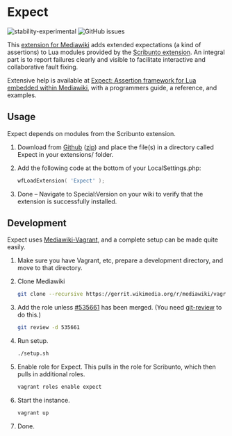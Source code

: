 # Expect

![stability-experimental](https://img.shields.io/badge/stability-rxperimental-yellow.svg?style=for-the-badge)
![GitHub issues](https://img.shields.io/github/issues-raw/jeblad/Expect?style=for-the-badge)

This [extension for Mediawiki](https://www.mediawiki.org/wiki/Extension:Expect) adds extended expectations (a kind of assertions) to Lua modules provided by the [Scribunto extension](https://www.mediawiki.org/wiki/Extension:Scribunto). An integral part is to report failures clearly and visible to facilitate interactive and collaborative fault fixing.

Extensive help is available at [Expect: Assertion framework for Lua embedded within Mediawiki](https://jeblad.github.io/Expect/), with a programmers guide, a reference, and examples.

## Usage

Expect depends on modules from the Scribunto extension.

1. Download from [Github](https://github.com/jeblad/Expect) ([zip](https://github.com/jeblad/Expect/archive/master.zip)) and place the file(s) in a directory called Expect in your extensions/ folder.
2. Add the following code at the bottom of your LocalSettings.php:

	```lua
	wfLoadExtension( 'Expect' );
	```

3. Done – Navigate to Special:Version on your wiki to verify that the extension is successfully installed.

## Development

Expect uses [Mediawiki-Vagrant](https://www.mediawiki.org/wiki/MediaWiki-Vagrant), and a complete setup can be made quite easily.

1. Make sure you have Vagrant, etc, prepare a development directory, and move to that directory.
2. Clone Mediawiki

	```bash
	git clone --recursive https://gerrit.wikimedia.org/r/mediawiki/vagrant .
	```

3. Add the role unless [#535661](https://gerrit.wikimedia.org/r/#/c/mediawiki/vagrant/+/535661/) has been merged. (You need [git-review](https://www.mediawiki.org/wiki/Gerrit/git-review) to do this.)

	```bash
	git review -d 535661
	```

4. Run setup.

	```bash
	./setup.sh
	```

5. Enable role for Expect. This pulls in the role for Scribunto, which then pulls in additional roles.

	```bash
	vagrant roles enable expect
	```

6. Start the instance.

	```bash
	vagrant up
	```

7. Done.
